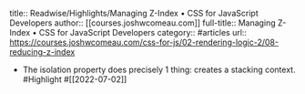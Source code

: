 title:: Readwise/Highlights/Managing Z-Index • CSS for JavaScript Developers
author:: [[courses.joshwcomeau.com]]
full-title:: Managing Z-Index • CSS for JavaScript Developers
category:: #articles
url:: https://courses.joshwcomeau.com/css-for-js/02-rendering-logic-2/08-reducing-z-index

- The isolation property does precisely 1 thing: creates a stacking context. #Highlight #[[2022-07-02]]